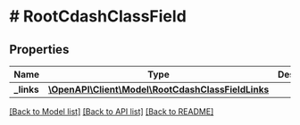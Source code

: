 # # RootCdashClassField

## Properties

Name | Type | Description | Notes
------------ | ------------- | ------------- | -------------
**_links** | [**\OpenAPI\Client\Model\RootCdashClassFieldLinks**](RootCdashClassFieldLinks.md) |  | [optional]

[[Back to Model list]](../../README.md#models) [[Back to API list]](../../README.md#endpoints) [[Back to README]](../../README.md)
